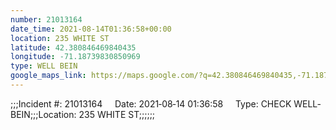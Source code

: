 ```yaml
---
number: 21013164
date_time: 2021-08-14T01:36:58+00:00
location: 235 WHITE ST
latitude: 42.380846469840435
longitude: -71.18739830850969
type: WELL BEIN
google_maps_link: https://maps.google.com/?q=42.380846469840435,-71.18739830850969
---
```


;;;Incident #: 21013164     Date: 2021‐08‐14 01:36:58     Type: CHECK WELL‐BEIN;;;Location: 235 WHITE ST;;;;;;
